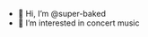 - 👋 Hi, I’m @super-baked
- 👀 I’m interested in concert music

<!---
super-baked/super-baked is a ✨ special ✨ repository because its `README.md` (this file) appears on your GitHub profile.
You can click the Preview link to take a look at your changes.
--->
